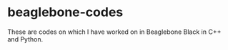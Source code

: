 # beaglebone-codes
These are codes on which I have worked on in Beaglebone Black in C++ and Python.
